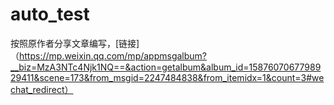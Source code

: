 # auto_test
按照原作者分享文章编写，[链接]（https://mp.weixin.qq.com/mp/appmsgalbum?__biz=MzA3NTc4Njk1NQ==&action=getalbum&album_id=1587607067798929411&scene=173&from_msgid=2247484838&from_itemidx=1&count=3#wechat_redirect）
